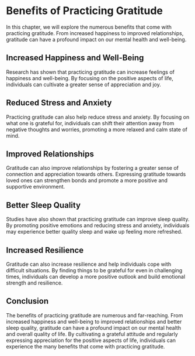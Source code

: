 # Benefits of Practicing Gratitude

In this chapter, we will explore the numerous benefits that come with practicing gratitude. From increased happiness to improved relationships, gratitude can have a profound impact on our mental health and well-being.

Increased Happiness and Well-Being
----------------------------------

Research has shown that practicing gratitude can increase feelings of happiness and well-being. By focusing on the positive aspects of life, individuals can cultivate a greater sense of appreciation and joy.

Reduced Stress and Anxiety
--------------------------

Practicing gratitude can also help reduce stress and anxiety. By focusing on what one is grateful for, individuals can shift their attention away from negative thoughts and worries, promoting a more relaxed and calm state of mind.

Improved Relationships
----------------------

Gratitude can also improve relationships by fostering a greater sense of connection and appreciation towards others. Expressing gratitude towards loved ones can strengthen bonds and promote a more positive and supportive environment.

Better Sleep Quality
--------------------

Studies have also shown that practicing gratitude can improve sleep quality. By promoting positive emotions and reducing stress and anxiety, individuals may experience better quality sleep and wake up feeling more refreshed.

Increased Resilience
--------------------

Gratitude can also increase resilience and help individuals cope with difficult situations. By finding things to be grateful for even in challenging times, individuals can develop a more positive outlook and build emotional strength and resilience.

Conclusion
----------

The benefits of practicing gratitude are numerous and far-reaching. From increased happiness and well-being to improved relationships and better sleep quality, gratitude can have a profound impact on our mental health and overall quality of life. By cultivating a grateful attitude and regularly expressing appreciation for the positive aspects of life, individuals can experience the many benefits that come with practicing gratitude.

